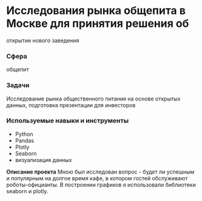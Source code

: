 # Исследования рынка общепита в Москве для принятия решения об
открытии нового заведения
### Сфера
общепит

### Задачи
Исследование рынка общественного питания на основе открытых данных, подготовка презентации для инвесторов

### Используемые навыки и инструменты
- Python
- Pandas
- Plotly
- Seaborn
- визуализация данных

**Описание проекта**
Мною был исследован вопрос - будет ли успешным и популярным на долгое время кафе, в
котором гостей обслуживают роботы-официанты. 
В построении графиков я использовали библиотеки seaborn и plotly. 